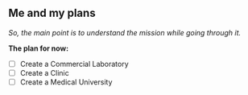 
Me and my plans
---

*So, the main point is to understand the mission while going through it.*

**The plan for now:**

- [ ] Create a Commercial Laboratory  
- [ ] Create a Clinic  
- [ ] Create a Medical University  
